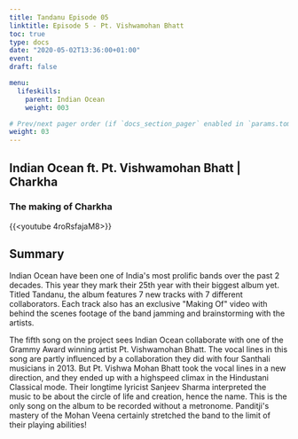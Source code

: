 ```yaml
---
title: Tandanu Episode 05
linktitle: Episode 5 - Pt. Vishwamohan Bhatt
toc: true
type: docs
date: "2020-05-02T13:36:00+01:00"
event:
draft: false

menu:
  lifeskills:
    parent: Indian Ocean
    weight: 003

# Prev/next pager order (if `docs_section_pager` enabled in `params.toml`)
weight: 03
---
```


## Indian Ocean ft. Pt. Vishwamohan Bhatt | Charkha

### The making of Charkha

{{<youtube 4roRsfajaM8>}}

## Summary

Indian Ocean have been one of India's most prolific bands over the past 2 decades. This year they mark their 25th year with their biggest album yet. Titled Tandanu, the album features 7 new tracks with 7 different collaborators. Each track also has an exclusive "Making Of" video with behind the scenes footage of the band jamming and brainstorming with the artists.

The fifth song on the project sees Indian Ocean collaborate with one of the Grammy Award winning artist Pt. Vishwamohan Bhatt. The vocal lines in this song are partly influenced by a collaboration they did with four Santhali musicians in 2013. But Pt. Vishwa Mohan Bhatt took the vocal lines in a new direction, and they ended up with a highspeed climax in the Hindustani Classical mode. Their longtime lyricist Sanjeev Sharma interpreted the music to be about the circle of life and creation, hence the name. This is the only song on the album to be recorded without a metronome. Panditji's mastery of the Mohan Veena certainly stretched the band to the limit of their playing abilities!

